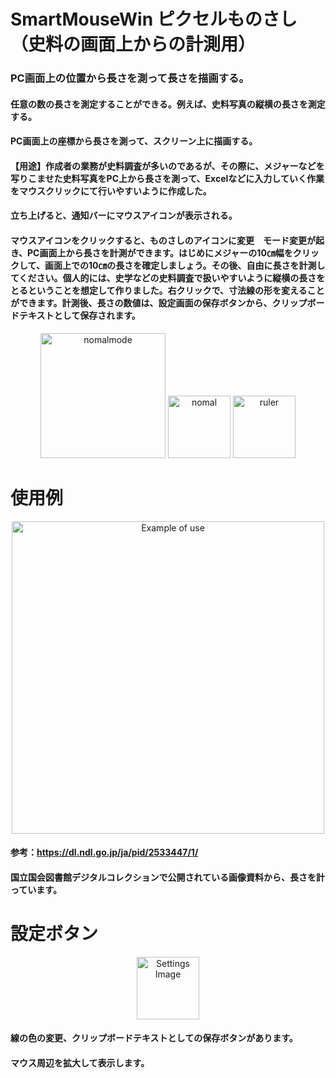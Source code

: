 # SmartMouseWin ピクセルものさし（史料の画面上からの計測用）
### PC画面上の位置から長さを測って長さを描画する。
#### 任意の数の長さを測定することができる。例えば、史料写真の縦横の長さを測定する。
#### PC画面上の座標から長さを測って、スクリーン上に描画する。
#### 【用途】作成者の業務が史料調査が多いのであるが、その際に、メジャーなどを写りこませた史料写真をPC上から長さを測って、Excelなどに入力していく作業をマウスクリックにて行いやすいように作成した。
#### 立ち上げると、通知バーにマウスアイコンが表示される。
#### マウスアイコンをクリックすると、ものさしのアイコンに変更　モード変更が起き、PC画面上から長さを計測ができます。はじめにメジャーの10㎝幅をクリックして、画面上での10㎝の長さを確定しましょう。その後、自由に長さを計測してください。個人的には、史学などの史料調査で扱いやすいように縦横の長さをとるということを想定して作りました。右クリックで、寸法線の形を変えることができます。計測後、長さの数値は、設定画面の保存ボタンから、クリップボードテキストとして保存されます。
<p align="center">
  <img src="https://user-images.githubusercontent.com/67472410/211834469-1c260a76-ba88-479d-bfe8-6d29885e13dc.png" alt="nomalmode" width="200px">
  <img src="https://user-images.githubusercontent.com/67472410/211838345-abcee6dc-6f3e-4633-a2cc-7775cf8ee22e.png" alt="nomal" width="100px">
  <img src="https://user-images.githubusercontent.com/67472410/211838358-21a78479-a010-4d21-ba0c-95c227c0588e.png" alt="ruler" width="100px">
</p>

# 使用例
<p align="center">
  <img src="https://user-images.githubusercontent.com/67472410/211837355-dfafade2-08b4-48be-b7fa-fc09b5864532.png" alt="Example of use" width="500px">  
</p>

#### 参考：https://dl.ndl.go.jp/ja/pid/2533447/1/
#### 国立国会図書館デジタルコレクションで公開されている画像資料から、長さを計っています。

# 設定ボタン

<p align="center">
  <img src="https://user-images.githubusercontent.com/67472410/211838387-f0f24789-b80a-4822-80bb-a6c5f774fe49.png" alt="Settings Image" width="100px"> 
</p>

#### 線の色の変更、クリップボードテキストとしての保存ボタンがあります。
#### マウス周辺を拡大して表示します。
